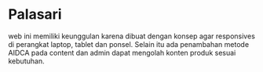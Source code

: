 # Palasari
web ini memiliki keunggulan karena dibuat dengan konsep agar responsives di perangkat laptop, tablet dan ponsel. Selain itu ada penambahan metode AIDCA pada content dan admin dapat mengolah konten produk sesuai kebutuhan.

